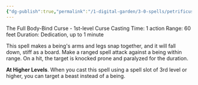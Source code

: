 ```yaml
---
{"dg-publish":true,"permalink":"/1-digital-garden/3-0-spells/petrificus-totalus/"}
---
```


The Full Body-Bind Curse - 1st-level Curse 
Casting Time: 1 action 
Range: 60 feet 
Duration: Dedication, up to 1 minute 

This spell makes a being's arms and legs snap together, and it will fall down, stiff as a board. Make a ranged spell attack against a being within range. On a hit, the target is knocked prone and paralyzed for the duration. 

**At Higher Levels**. When you cast this spell using a spell slot of 3rd level or higher, you can target a beast instead of a being.